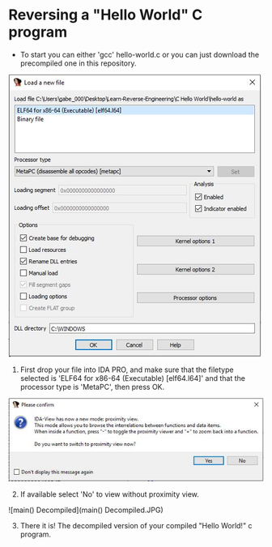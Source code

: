 # Reversing a "Hello World" C program

- To start you can either 'gcc' hello-world.c or you can just download the precompiled one in this repository.

![loadingFile](loadingFile.JPG)

1. First drop your file into IDA PRO, and make sure that the filetype selected is 'ELF64 for x86-64 (Executable) [elf64.l64]' and that the processor type is 'MetaPC', then press OK.

![selectProximityView](selectProximityView.JPG)

2. If available select 'No' to view without proximity view.

![main() Decompiled](main() Decompiled.JPG)

3. There it is! The decompiled version of your compiled "Hello World!" c program.
